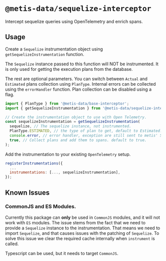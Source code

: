 # `@metis-data/sequelize-interceptor`

Intercept sequelize queries using OpenTelemetry and enrich spans.

## Usage

Create a `Sequelize` instrumentation object using `getSequelizeInstrumentation` function.

The `Sequelize` instance passed to this function will NOT be instrumented. It is only used for getting the execution plans from the database.

The rest are optional parameters.
You can switch between `Actual` and `Estimated` plans collection using `PlanType`.
Internal errors can be collected using the `errorHandler` function.
Plan collection can be disabled using a flag.

```javascript
import { PlanType } from '@metis-data/base-interceptor';
import { getSequelizeInstrumentation } from '@metis-data/sequelize-interceptor';

// Create the instrumentation object to use with Open Telemetry.
const sequelizeInstrumentation = getSequelizeInstrumentation(
  sequelize, // The sequelize instance, not instrumented.
  PlanType.ESTIMATED, // the type of plan to get, default to Estimated.
  console.error, // error handler, exception are still sent to metis' Sentry account.
  true, // Collect plans and add them to spans. default to true.
);
```

Add the instrumentation to your existing `OpenTelemetry` setup.

```javascript
registerInstrumentations({
  ...
  instrumentations: [..., sequelizeInstrumentation],
});
```

## Known Issues

### CommonJS and ES Modules.

Currently this package can **only** be used in `CommonJS` modules, and it will not work with `ES` modules. The issue stems from the fact that we need to provide a `Sequelize` instance to the instrumentation. That means we need to import `Sequelize`, and that causes issues with the patching of `Sequelize`. To solve this issue we clear the required cache internally when `instrument` is called.

Typescript can be used, but it needs to target `CommonJS`.

